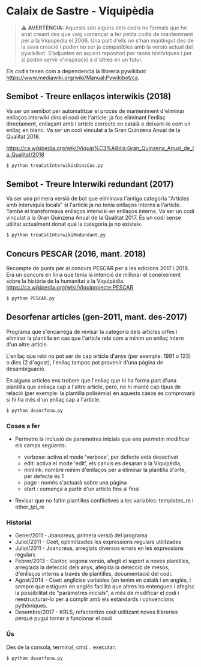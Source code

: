 # Calaix de Sastre - Viquipèdia

> :warning: **AVERTÈNCIA:** Aquests són alguns dels codis no formals que he anat creant des que vaig començar a fer petits codis de manteniment per a la Viquipèdia el 2006. Una part d'ells no s'han mantingut des de la seva creació i poden no ser ja compatibles amb la versió actual del pywikibot. S'adjunten en aquest repositori per raons històriques i per si poden servir d'inspiració a d'altres en un futur.

Els codis tenen com a dependencia la llibreria pywikibot: https://www.mediawiki.org/wiki/Manual:Pywikibot/ca.

## Semibot - Treure enllaços interwikis (2018)
Va ser un semibot per automatitzar el procés de manteniment d'eliminar enllaços interwiki dins el codi de l'article: ja fos eliminant l'enllaç directament, enllaçant amb l'article correcte en català o deixant-lo com un enllaç en blanc. Va ser un codi vinculat a la Gran Quinzena Anual de la Qualitat 2018.

https://ca.wikipedia.org/wiki/Viquip%C3%A8dia:Gran_Quinzena_Anual_de_la_Qualitat/2018

```sh
$ python treuCatInterwikisDinsCos.py
```

## Semibot - Treure Interwiki redundant (2017)

Va ser una primera versió de bot que eliminava l'antiga categoria "Articles amb interviquis locals" si l'article ja no tenia enllaços interns a l'article. També el transformava enllaços interwiki en enllaços interns. Va ser un codi vinculat a la Gran Quinzena Anual de la Qualitat 2017. És un codi sense utilitat actualment donat que la categoria ja no existeix.

```sh
$ python treuCatInterwikiRedundant.py
```

## Concurs PESCAR (2016, mant. 2018)

Recompte de punts per al concurs PESCAR per a les edicions 2017 i 2018. Era un concurs en línia que tenia la intenció de millorar el coneixement sobre la història de la humanitat a la Viquipèdia. https://ca.wikipedia.org/wiki/Viquiprojecte:PESCAR

```sh
$ python PESCAR.py
```

## Desorfenar articles (gen-2011, mant. des-2017)
Programa que s'encarrega de revisar la categoria dels articles orfes i eliminar la plantilla en cas que l'article rebi com a mínim un enllaç intern d'un altre article.

L'enllaç que rebi no pot ser de cap article d'anys (per exemple: 1991 o 123) o dies (2 d'agost), l'enllaç tampoc pot provenir d'una pàgina de desambiguació.

En alguns articles ens trobem que l'enllaç que hi ha forma part d'una plantilla que enllaça cap a l'altre article, però, no hi manté cap tipus de relació (per exemple: la plantilla polisèmia) en aquests casos es comprovarà si hi ha més d'un enllaç cap a l'article.

```sh
$ python desorfena.py
```

### Coses a fer
- Permetre la inclusió de parametres inicials que ens permetin modificar els
camps següents:
    - verbose: activa el mode 'verbose', per defecte està desactivat
    - edit: activa el mode 'edit', els canvis es desaran a la Viquipèdia,
    - minlink: nombre mínim d'enllaços per a eliminar la plantilla d'orfe,
               per defecte és 1
    - page : només s'actuarà sobre una pàgina
    - start : comença a partir d'un article fins al final

- Revisar que no faltin plantilles conflictives a les variables: templates_re i
  other_tpl_re

### Historial
* Gener/2011 - Joancreus, primera versió del programa
* Juliol/2011 - Coet, optimitzades les expressions regulars utilitzades
* Juliol/2011 - Joancreus, arreglats diversos errors en les expressions regulars
* Febrer/2013 - Castor, segona versió, afegit el suport a noves plantilles, arreglada la detecció dels anys, afegida la detecció de mesos, d'enllaços interns a través de plantilles, documentació del codi.
* Agost/2014 - Coet: anglicise variables (en tenim en català i en anglés, i sempre que estiguen en anglés facilita que altres ho entenguen i afegisc la possibilitat de "paràmetres inicials", a més de modificar el codi i reestructurar-lo per a complir amb els estàndards i convencions pythòniques.
* Desembre/2017 - KRLS, refactoritzo codi utilitzant noves llibreries perquè pugui tornar a funcionar el codi

### Ús
Des de la consola, terminal, cmd... executar:

```sh
$ python desorfena.py
```
